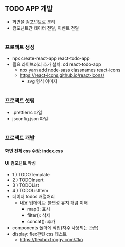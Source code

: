 ## TODO APP 개발
- 화면을 컴포넌트로 분리
- 컴포넌트간 데이터 전달, 이벤트 전달
  #
### 프로젝트 생성
- npx create-react-app react-todo-app
- 필요 라이브러리 추가 설치: cd react-todo-app
  - npx yarn add node-sass classnames react-icons
  - https://react-icons.github.io/react-icons/
    - svg 형식 이미지
  #
### 프로젝트 셋팅
- .prettierrc 파일
- jsconfig.json 파일
  #
### 프로젝트 개발
#### 화면 전체 css 수정: index.css
#### UI 컴포넌트 작성
- 1 ) TODOTemplate
- 2 ) TODOInsert
- 3 ) TODOList
- 4 ) TODOListItem
- 데이터 todos 배열처리
  - 내용 업데이트: 불변성 유지 개념 이해
    - map(): 표시
    - filter(): 삭제
    - concat(): 추가
- components 폴더에 작업(자주 사용되는 관습)
- display: flex관련 css 테스트
  - https://flexboxfroggy.com/#ko

